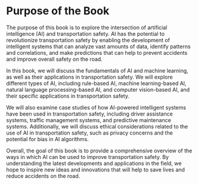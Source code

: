 Purpose of the Book
============================================

The purpose of this book is to explore the intersection of artificial intelligence (AI) and transportation safety. AI has the potential to revolutionize transportation safety by enabling the development of intelligent systems that can analyze vast amounts of data, identify patterns and correlations, and make predictions that can help to prevent accidents and improve overall safety on the road.

In this book, we will discuss the fundamentals of AI and machine learning, as well as their applications in transportation safety. We will explore different types of AI, including rule-based AI, machine learning-based AI, natural language processing-based AI, and computer vision-based AI, and their specific applications in transportation safety.

We will also examine case studies of how AI-powered intelligent systems have been used in transportation safety, including driver assistance systems, traffic management systems, and predictive maintenance systems. Additionally, we will discuss ethical considerations related to the use of AI in transportation safety, such as privacy concerns and the potential for bias in AI algorithms.

Overall, the goal of this book is to provide a comprehensive overview of the ways in which AI can be used to improve transportation safety. By understanding the latest developments and applications in the field, we hope to inspire new ideas and innovations that will help to save lives and reduce accidents on the road.
